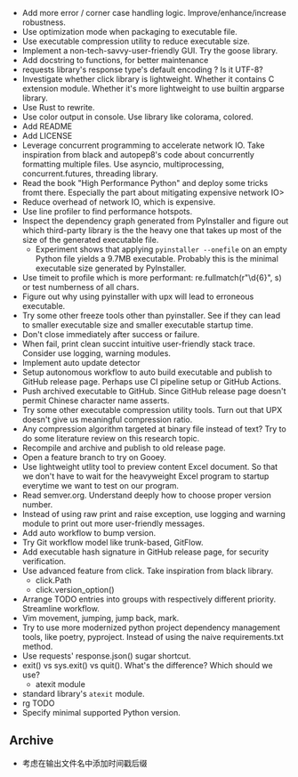 - Add more error / corner case handling logic. Improve/enhance/increase robustness.
- Use optimization mode when packaging to executable file.
- Use executable compression utility to reduce executable size.
- Implement a non-tech-savvy-user-friendly GUI. Try the goose library.
- Add docstring to functions, for better maintenance
- requests library's response type's default encoding ? Is it UTF-8?
- Investigate whether click library is lightweight. Whether it contains C extension module. Whether it's more lightweight to use builtin argparse library.
- Use Rust to rewrite.
- Use color output in console. Use library like colorama, colored.
- Add README
- Add LICENSE
- Leverage concurrent programming to accelerate network IO. Take inspiration from black and autopep8's code about concurrently formatting multiple files. Use asyncio, multiprocessing, concurrent.futures, threading library.
- Read the book "High Performance Python" and deploy some tricks fromt there. Especially the part about mitigating expensive network IO>
- Reduce overhead of network IO, which is expensive.
- Use line profiler to find performance hotspots.
- Inspect the dependency graph generated from PyInstaller and figure out which third-party library is the the heavy one that takes up most of the size of the generated executable file.
  - Experiment shows that applying `pyinstaller --onefile` on an empty Python file yields a 9.7MB executable. Probably this is the minimal executable size generated by PyInstaller.
- Use timeit to profile which is more performant: re.fullmatch(r"\d{6}", s) or test numberness of all chars.
- Figure out why using pyinstaller with upx will lead to erroneous executable.
- Try some other freeze tools other than pyinstaller. See if they can lead to smaller executable size and smaller executable startup time.
- Don't close immediately after success or failure.
- When fail, print clean succint intuitive user-friendly stack trace. Consider use logging, warning modules.
- Implement auto update detector
- Setup autonomous workflow to auto build executable and publish to GitHub release page. Perhaps use CI pipeline setup or GitHub Actions.
- Push archived executable to GitHub. Since GitHub release page doesn't permit Chinese character name asserts.
- Try some other executable compression utility tools. Turn out that UPX doesn't give us meaningful compression ratio.
- Any compression algorithm targeted at binary file instead of text? Try to do some literature review on this research topic.
- Recompile and archive and publish to old release page.
- Open a feature branch to try on Gooey.
- Use lightweight utlity tool to preview content Excel document. So that we don't have to wait for the heavyweight Excel program to startup everytime we want to test on our program.
- Read semver.org. Understand deeply how to choose proper version number.
- Instead of using raw print and raise exception, use logging and warning module to print out more user-friendly messages.
- Add auto workflow to bump version.
- Try Git workflow model like trunk-based, GitFlow.
- Add executable hash signature in GitHub release page, for security verification.
- Use advanced feature from click. Take inspiration from black library.
  - click.Path
  - click.version_option()
- Arrange TODO entries into groups with respectively different priority. Streamline workflow.
- Vim movement, jumping, jump back, mark.
- Try to use more modernized python project dependency management tools, like poetry, pyproject. Instead of using the naive requirements.txt method.
- Use requests' response.json() sugar shortcut.
- exit() vs sys.exit() vs quit(). What's the difference? Which should we use?
  - atexit module
- standard library's `atexit` module.
- rg TODO
- Specify minimal supported Python version.


## Archive

- 考虑在输出文件名中添加时间戳后缀
